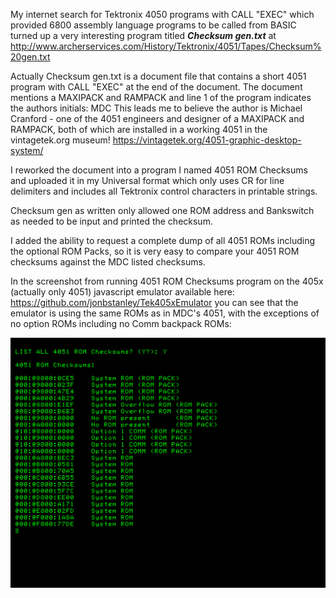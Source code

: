 My internet search for Tektronix 4050 programs with CALL "EXEC" which provided 6800 assembly language programs to be called from BASIC turned up a very interesting program titled ***Checksum gen.txt*** at http://www.archerservices.com/History/Tektronix/4051/Tapes/Checksum%20gen.txt


Actually Checksum gen.txt is a document file that contains a short 4051 program with CALL "EXEC" at the end of the document.
The document mentions a MAXIPACK and RAMPACK and line 1 of the program indicates the authors initials: MDC
This leads me to believe the author is Michael Cranford - one of the 4051 engineers and designer of a MAXIPACK and RAMPACK, both of which are installed in a working 4051 in the vintagetek.org museum! https://vintagetek.org/4051-graphic-desktop-system/

I reworked the document into a program I named 4051 ROM Checksums and uploaded it in my Universal format which only uses CR for line delimiters and includes all Tektronix control characters in printable strings.

Checksum gen as written only allowed one ROM address and Bankswitch as needed to be input and printed the checksum.

I added the ability to request a complete dump of all 4051 ROMs including the optional ROM Packs, so it is very easy to compare your 4051 ROM checksums against the MDC listed checksums.

In the screenshot from running 4051 ROM Checksums program on the 405x (actually only 4051) javascript emulator available here: https://github.com/jonbstanley/Tek405xEmulator
you can see that the emulator is using the same ROMs as in MDC's 4051, with the exceptions of no option ROMs including no Comm backpack ROMs:

![screenshot](./4051%20Javascript%20Emulator%20ROM%20Checksums%20screenshot.png)

